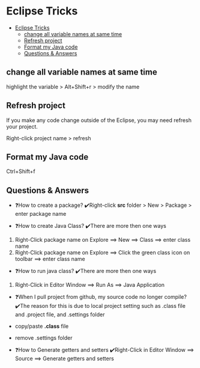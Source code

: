 # Eclipse Tricks

- [Eclipse Tricks](#eclipse-tricks)
  - [change all variable names at same time](#change-all-variable-names-at-same-time)
  - [Refresh project](#refresh-project)
  - [Format my Java code](#format-my-java-code)
  - [Questions & Answers](#questions--answers)


## change all variable names at same time
highlight the variable > Alt+Shift+r > modify the name

## Refresh project
If you make any code change outside of the Eclipse, you may need refresh your project.

Right-click project name > refresh

## Format my Java code

Ctrl+Shift+f

## Questions & Answers
* ❓How to create a package?
✔️Right-click **src** folder > New > Package > enter package name

* ❓How to create Java Class?
✔️There are more then one ways
1. Right-Click package name on Explore ⟹ New ⟹ Class ⟹ enter class name
2. Right-Click package name on Explore ⟹ Click the green class icon on toolbar ⟹ enter class name

* ❓How to run java class?
✔️There are more then one ways
1. Right-Click in Editor Window ⟹ Run As ⟹ Java Application

* ❓When I pull project from github, my source code no longer compile?
✔️The reason for this is due to local project setting such as .class file and .project file, and .settings folder
* copy/paste **.class** file
* remove .settings folder

* ❓How to Generate getters and setters
✔️Right-Click in Editor Window ⟹ Source ⟹ Generate getters and setters 